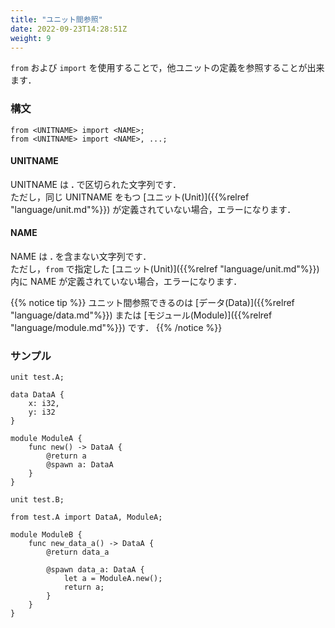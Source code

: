 ```yaml
---
title: "ユニット間参照"
date: 2022-09-23T14:28:51Z
weight: 9
---
```


`from` および `import` を使用することで，他ユニットの定義を参照することが出来ます．

### 構文

```text
from <UNITNAME> import <NAME>;
from <UNITNAME> import <NAME>, ...;
```

#### UNITNAME

UNITNAME は **\.** で区切られた文字列です．  
ただし，同じ UNITNAME をもつ [ユニット(Unit)]({{%relref "language/unit.md"%}}) が定義されていない場合，エラーになります．

#### NAME

NAME は **\.** を含まない文字列です．  
ただし，`from` で指定した [ユニット(Unit)]({{%relref "language/unit.md"%}}) 内に NAME が定義されていない場合，エラーになります．

{{% notice tip %}}
ユニット間参照できるのは [データ(Data)]({{%relref "language/data.md"%}}) または [モジュール(Module)]({{%relref "language/module.md"%}}) です．
{{% /notice %}}

### サンプル

```text
unit test.A;

data DataA {
    x: i32,
    y: i32
}

module ModuleA {
    func new() -> DataA {
        @return a
        @spawn a: DataA
    }
}
```

```text
unit test.B;

from test.A import DataA, ModuleA;

module ModuleB {
    func new_data_a() -> DataA {
        @return data_a

        @spawn data_a: DataA {
            let a = ModuleA.new();
            return a;
        }
    }
}
```
